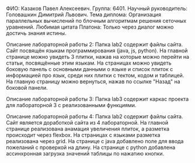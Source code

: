 ФИО: Казаков Павел Алексеевич.
Группа: 6401.
Научный руководитель: Головашкин Димитрий Львович.
Тема диплома: Организация параллельных вычислений по блочным алгоритмам решения сеточных уравнений.
Любимая цитата Платона: Только через диалог можно достичь знания истины.

Описание лабораторной работы 2:
Папка lab2 содержит файлы сайта.
Сайт посвящён языкам программирования (java, js, python). 
На главной странице можно увидеть 3 плитки, нажав на которые можно перейти на статьи, посвящённые этим языкам.
На страницах можно увидеть боковую панель с основными данными о языке и список плиток с информацией про язык, среди них плитки с тектом, кодом и таблицей.
На главную страницу можно вернуться, нажав по ссылке "Назад" на боковой панели.

Описание лабораторной работы 3:
Папка lab3 содержит каркас проекта для лабораторной 3 с реализованными функциями.

Описание лабораторной работы 4:
Папка lab2 содержит файлы сайта.
Сайт является доработкой сайта из 4 лабораторной. 
На главной странице реализована анамация увеличения плиток, а разметка происходит через flexbox.
На страницах с языками разметка реализована через grid.
На странице с java добавлено поле для ввода пожеланий с проверкой на длину.
На странице с python добавлена ассинхронная загрузка значений таблицы по нажатию кнопки.
